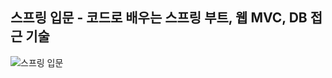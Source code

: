 ## 스프링 입문 - 코드로 배우는 스프링 부트, 웹 MVC, DB 접근 기술
![스프링 입문](https://user-images.githubusercontent.com/87476371/172748423-f4c2be57-6216-4aa1-820a-f84022351b3b.png)
